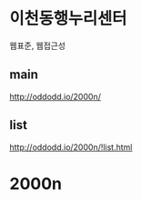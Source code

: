 # 이천동행누리센터
웹표준, 웹접근성

## main
http://oddodd.io/2000n/

## list
http://oddodd.io/2000n/!list.html
# 2000n
